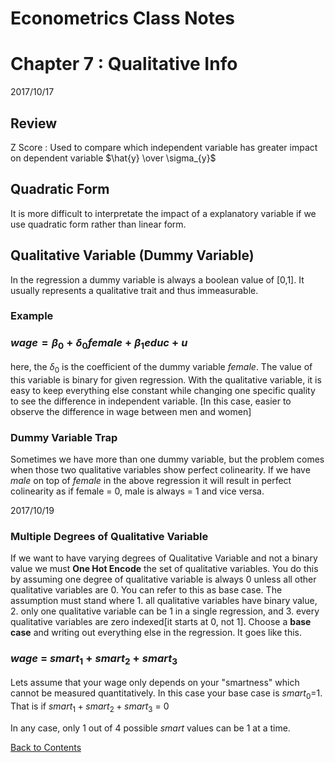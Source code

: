 # Econometrics Class Notes

# 

# Chapter 7 : Qualitative Info

2017/10/17

## Review

Z Score : Used to compare which independent variable has greater impact on dependent variable $\hat{y} \over \sigma_{y}$

## Quadratic Form

It is more difficult to interpretate the impact of a explanatory variable if we use quadratic form rather than linear form.

## Qualitative Variable (Dummy Variable)

In the regression a dummy variable is always a boolean value of [0,1]. It usually represents a qualitative trait and thus immeasurable.

### Example

### $wage = \beta_{0} + \delta_{0}female + \beta_{1}educ + u$

here, the $\delta_{0}$ is the coefficient of the dummy variable $female$. The value of this variable is binary for given regression. With the qualitative variable, it is easy to keep everything else constant while changing one specific quality to see the difference in independent variable. [In this case, easier to observe the difference in wage between men and women]

### Dummy Variable Trap

Sometimes we have more than one dummy variable, but the problem comes when those two qualitative variables show perfect colinearity. If we have $male$ on top of $female$ in the above regression it will result in perfect colinearity as if female = 0, male is always = 1 and vice versa.

2017/10/19

### Multiple Degrees of Qualitative Variable

If we want to have varying degrees of Qualitative Variable and not a binary value we must **One Hot Encode** the set of qualitative variables. You do this by assuming one degree of qualitative variable is always 0 unless all other qualitative variables are 0. You can refer to this as base case. The assumption must stand where 1. all qualitative variables have binary value, 2. only one qualitative variable can be 1 in a single regression, and 3. every qualitative variables are zero indexed[it starts at 0, not 1]. Choose a **base case** and writing out everything else in the regression. It goes like this.

### $wage$ = $smart_{1} + smart_{2} + smart_{3}$

Lets assume that your wage only depends on your "smartness" which cannot be measured quantitatively. In this case your base case is $smart_{0}$=$1$. That is if $smart_{1} + smart_{2} + smart_{3}$ = $0$

In any case, only 1 out of 4 possible $smart$ values can be 1 at a time.



[Back to Contents](../SUMMARYhtml.html)